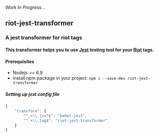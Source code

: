 *Work In Progress...*

## riot-jest-transformer

### A jest transformer for riot tags

#### This transformer helps you to use [Jest](https://facebook.github.io/jest/) testing tool for your [Riot](http://riotjs.com/) tags.

#### Prerequisites

- Nodejs >= 6.9
- install npm package in your project: `npm i --save-dev riot-jest-transformer`

##### Setting up jest config file

```js
{
    "transform": {
        "^.+\\.jsx?$": "babel-jest",
        "^.+\\.tag$": "riot-jest-transformer"
    }
}
```
